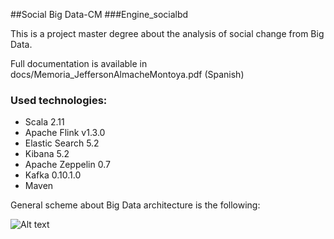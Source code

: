 ##Social Big Data-CM
###Engine_socialbd

This is a project master degree about the analysis of social change from Big Data.

Full documentation is available in docs/Memoria_JeffersonAlmacheMontoya.pdf (Spanish)

### Used technologies: 
- Scala 2.11
- Apache Flink v1.3.0
- Elastic Search 5.2
- Kibana 5.2
- Apache Zeppelin 0.7
- Kafka 0.10.1.0
- Maven
    
General scheme about Big Data architecture is the following:

![Alt text](https://github.com/jeff1191/engine_socialbd/images/architecture.jpg?raw=true "socialbd-architecture")

   